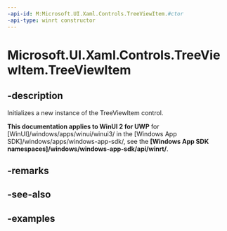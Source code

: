 ```yaml
---
-api-id: M:Microsoft.UI.Xaml.Controls.TreeViewItem.#ctor
-api-type: winrt constructor
---
```

<!-- Method syntax.
public TreeViewItem.TreeViewItem()
-->

# Microsoft.UI.Xaml.Controls.TreeViewItem.TreeViewItem


## -description

Initializes a new instance of the TreeViewItem control.


**This documentation applies to WinUI 2 for UWP** for [WinUI]/windows/apps/winui/winui3/ in the [Windows App SDK]/windows/apps/windows-app-sdk/, see the **[Windows App SDK namespaces]/windows/windows-app-sdk/api/winrt/**.

## -remarks


## -see-also


## -examples


